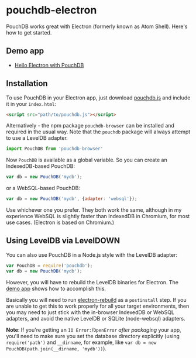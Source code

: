 # pouchdb-electron

PouchDB works great with Electron (formerly known as Atom Shell). Here's how to get started.

## Demo app

* [Hello Electron with PouchDB](https://github.com/nolanlawson/hello-electron-with-pouchdb)

## Installation

To use PouchDB in your Electron app, just download [pouchdb.js](http://pouchdb.com/guides/setup-pouchdb.html) and include it in your `index.html`:

```html
<script src="path/to/pouchdb.js"></script>
```

Alternatively - the npm package `pouchdb-browser` can be installed and required in the usual way. Note that the `pouchdb` package will always attempt to use a LevelDB adapter.

```js
import PouchDB from 'pouchdb-browser' 
```

Now `PouchDB` is available as a global variable. So you can create an IndexedDB-based PouchDB:

```js
var db = new PouchDB('mydb');
```

or a WebSQL-based PouchDB:

```js
var db = new PouchDB('mydb', {adapter: 'websql'});
```

Use whichever one you prefer. They both work the same, although in my experience WebSQL is slightly faster than IndexedDB in Chromium, for most use cases. (Electron is based on Chromium.)

## Using LevelDB via LevelDOWN



You can also use PouchDB in a Node.js style with the LevelDB adapter:

```js
var PouchDB = require('pouchdb');
var db = new PouchDB('mydb');
```

However, you will have to rebuild the LevelDB binaries for Electron. The [demo app](https://github.com/nolanlawson/hello-electron-with-pouchdb) shows how to accomplish this.

Basically you will need to run [electron-rebuild](https://github.com/paulcbetts/electron-rebuild) as a `postinstall` step. If you are unable to get this to work properly for all your target environments, then you may need to just stick with the in-browser IndexedDB or WebSQL adapters, and avoid the native LevelDB or SQLite (node-websql) adapters.

**Note**: If you're getting an `IO Error:`/`OpenError` _after packaging_ your app, you'll need to make sure you set the database directory explicitly (using `require('path')` and `__dirname`, for example, like `var db = new PouchDB(path.join(__dirname, 'mydb'))`).

